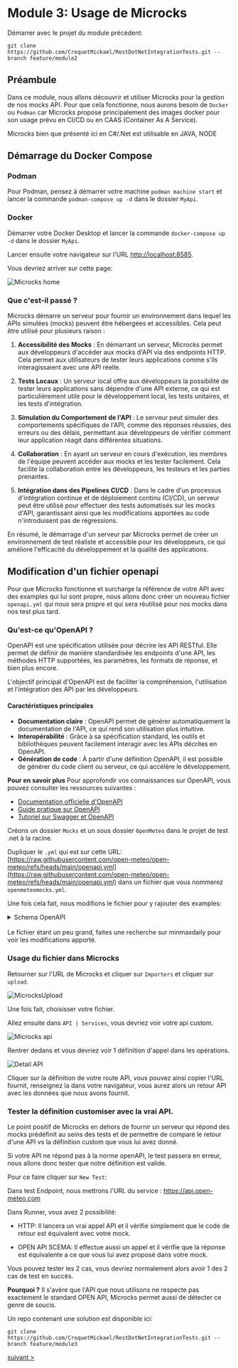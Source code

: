 # Module 3: Usage de Microcks

Démarrer avec le projet du module précédent:

```
git clone https://github.com/CroquetMickael/RestDotNetIntegrationTests.git --branch feature/module2
```

## Préambule

Dans ce module, nous allons découvrir et utiliser Microcks pour la gestion de nos mocks API. Pour que cela fonctionne, nous aurons besoin de `Docker` ou `Podman` car Microcks propose principalement des images docker pour son usage prévu en CI/CD ou en CAAS (Container As A Service).

Microcks bien que présenté ici en C#/.Net est utilisable en JAVA, NODE

## Démarrage du Docker Compose

### Podman

Pour Podman, pensez à démarrer votre machine `podman machine start` et lancer la commande `podman-compose up -d` dans le dossier `MyApi`.

### Docker

Démarrer votre Docker Desktop et lancer la commande `docker-compose up -d` dans le dossier `MyApi`.

Lancer ensuite votre navigateur sur l'URL [http://localhost:8585](http://localhost:8585).

Vous devriez arriver sur cette page:

![Microcks home](./img/microcks.png)

### Que c'est-il passé ?

Microcks démarre un serveur pour fournir un environnement dans lequel les APIs simulées (mocks) peuvent être hébergées et accessibles. Cela peut être utilisé pour plusieurs raison :

1. **Accessibilité des Mocks** : En démarrant un serveur, Microcks permet aux développeurs d'accéder aux mocks d'API via des endpoints HTTP. Cela permet aux utilisateurs de tester leurs applications comme s'ils interagissaient avec une API réelle.

2. **Tests Locaux** : Un serveur local offre aux développeurs la possibilité de tester leurs applications sans dépendre d'une API externe, ce qui est particulièrement utile pour le développement local, les tests unitaires, et les tests d'intégration.

3. **Simulation du Comportement de l'API** : Le serveur peut simuler des comportements spécifiques de l'API, comme des réponses réussies, des erreurs ou des délais, permettant aux développeurs de vérifier comment leur application réagit dans différentes situations.

4. **Collaboration** : En ayant un serveur en cours d'exécution, les membres de l'équipe peuvent accéder aux mocks et les tester facilement. Cela facilite la collaboration entre les développeurs, les testeurs et les parties prenantes.

5. **Intégration dans des Pipelines CI/CD** : Dans le cadre d'un processus d'intégration continue et de déploiement continu (CI/CD), un serveur peut être utilisé pour effectuer des tests automatisés sur les mocks d'API, garantissant ainsi que les modifications apportées au code n'introduisent pas de régressions.

En résumé, le démarrage d'un serveur par Microcks permet de créer un environnement de test réaliste et accessible pour les développeurs, ce qui améliore l'efficacité du développement et la qualité des applications.

## Modification d'un fichier openapi

Pour que Microcks fonctionne et surcharge la référence de votre API avec des examples qui lui sont propre, nous allons donc créer un nouveau fichier `openapi.yml` qui nous sera propre et qui sera réutilisé pour nos mocks dans nos test plus tard.

### Qu'est-ce qu'OpenAPI ?

OpenAPI est une spécification utilisée pour décrire les API RESTful. Elle permet de définir de manière standardisée les endpoints d'une API, les méthodes HTTP supportées, les paramètres, les formats de réponse, et bien plus encore.

L'objectif principal d'OpenAPI est de faciliter la compréhension, l'utilisation et l'intégration des API par les développeurs.

#### Caractéristiques principales

- **Documentation claire** : OpenAPI permet de générer automatiquement la documentation de l'API, ce qui rend son utilisation plus intuitive.
- **Interopérabilité** : Grâce à sa spécification standard, les outils et bibliothèques peuvent facilement interagir avec les APIs décrites en OpenAPI.
- **Génération de code** : À partir d'une définition OpenAPI, il est possible de générer du code client ou serveur, ce qui accélère le développement.

**Pour en savoir plus**
Pour approfondir vos connaissances sur OpenAPI, vous pouvez consulter les ressources suivantes :

- [Documentation officielle d'OpenAPI](https://swagger.io/specification/)
- [Guide pratique sur OpenAPI](https://learn.openapis.org)
- [Tutoriel sur Swagger et OpenAPI](https://grafikart.fr/tutoriels/swagger-openapi-php-1160)

Créons un dossier `Mocks` et un sous dossier `OpenMeteo` dans le projet de test .net à la racine.

Dupliquer le `.yml` qui est sur cette URL: [https://raw.githubusercontent.com/open-meteo/open-meteo/refs/heads/main/openapi.yml](https://raw.githubusercontent.com/open-meteo/open-meteo/refs/heads/main/openapi.yml) dans un fichier que vous nommerez `openmeteomocks.yml`.

Une fois cela fait, nous modifions le fichier pour y rajouter des examples:

<details>
<summary>Schema OpenAPI</summary>
<br>

```yml
openapi: 3.0.0
info:
  title: Open-Meteo APIs
  description: "Open-Meteo offers free weather forecast APIs for open-source developers and non-commercial use. No API key is required."
  version: "1.0"
  contact:
    name: Open-Meteo
    url: https://open-meteo.com
    email: info@open-meteo.com
  license:
    name: Attribution 4.0 International (CC BY 4.0)
    url: https://creativecommons.org/licenses/by/4.0/
  termsOfService: https://open-meteo.com/en/features#terms
paths:
  /v1/forecast:
    servers:
      - url: https://api.open-meteo.com
    get:
      tags:
        - Weather Forecast APIs
      summary: 7 day weather forecast for coordinates
      description: 7 day weather variables in hourly and daily resolution for given WGS84 latitude and longitude coordinates. Available worldwide.
      parameters:
        - name: hourly
          in: query
          explode: false
          schema:
            type: array
            items:
              type: string
              enum:
                - temperature_2m
                - relative_humidity_2m
                - dew_point_2m
                - apparent_temperature
                - pressure_msl
                - cloud_cover
                - cloud_cover_low
                - cloud_cover_mid
                - cloud_cover_high
                - wind_speed_10m
                - wind_speed_80m
                - wind_speed_120m
                - wind_speed_180m
                - wind_direction_10m
                - wind_direction_80m
                - wind_direction_120m
                - wind_direction_180m
                - wind_gusts_10m
                - shortwave_radiation
                - direct_radiation
                - direct_normal_irradiance
                - diffuse_radiation
                - vapour_pressure_deficit
                - evapotranspiration
                - precipitation
                - weather_code
                - snow_height
                - freezing_level_height
                - soil_temperature_0cm
                - soil_temperature_6cm
                - soil_temperature_18cm
                - soil_temperature_54cm
                - soil_moisture_0_1cm
                - soil_moisture_1_3cm
                - soil_moisture_3_9cm
                - soil_moisture_9_27cm
                - soil_moisture_27_81cm
        - name: daily
          in: query
          schema:
            type: array
            items:
              type: string
              enum:
                - temperature_2m_max
                - temperature_2m_min
                - apparent_temperature_max
                - apparent_temperature_min
                - precipitation_sum
                - precipitation_hours
                - weather_code
                - sunrise
                - sunset
                - wind_speed_10m_max
                - wind_gusts_10m_max
                - wind_direction_10m_dominant
                - shortwave_radiation_sum
                - uv_index_max
                - uv_index_clear_sky_max
                - et0_fao_evapotranspiration
          examples:
            minmaxdaily:
              value:
                - temperature_2m_min
                - temperature_2m_max
        - name: latitude
          in: query
          required: true
          description: "WGS84 coordinate"
          schema:
            type: number
            format: number
          examples:
            minmaxdaily:
              value: 14.2
        - name: longitude
          in: query
          required: true
          description: "WGS84 coordinate"
          schema:
            type: number
            format: number
          examples:
            minmaxdaily:
              value: 52.2
        - name: current_weather
          in: query
          schema:
            type: boolean
        - name: temperature_unit
          in: query
          schema:
            type: string
            default: celsius
            enum:
              - celsius
              - fahrenheit
        - name: wind_speed_unit
          in: query
          schema:
            type: string
            default: kmh
            enum:
              - kmh
              - ms
              - mph
              - kn
        - name: timeformat
          in: query
          description: If format `unixtime` is selected, all time values are returned in UNIX epoch time in seconds. Please not that all time is then in GMT+0! For daily values with unix timestamp, please apply `utc_offset_seconds` again to get the correct date.
          schema:
            type: string
            default: iso8601
            enum:
              - iso8601
              - unixtime
        - name: timezone
          in: query
          description: If `timezone` is set, all timestamps are returned as local-time and data is returned starting at 0:00 local-time. Any time zone name from the [time zone database](https://en.wikipedia.org/wiki/List_of_tz_database_time_zones) is supported.
          schema:
            type: string
        - name: past_days
          in: query
          description: If `past_days` is set, yesterdays or the day before yesterdays data are also returned.
          schema:
            type: integer
            enum:
              - 1
              - 2
      responses:
        200:
          description: OK
          content:
            application/json:
              schema:
                type: object
                properties:
                  latitude:
                    type: number
                    example: 52.52
                    description: WGS84 of the center of the weather grid-cell which was used to generate this forecast. This coordinate might be up to 5 km away.
                  longitude:
                    type: number
                    example: 13.419.52
                    description: WGS84 of the center of the weather grid-cell which was used to generate this forecast. This coordinate might be up to 5 km away.
                  elevation:
                    type: number
                    example: 44.812
                    description: The elevation in meters of the selected weather grid-cell. In mountain terrain it might differ from the location you would expect.
                  generationtime_ms:
                    type: number
                    example: 2.2119
                    description: Generation time of the weather forecast in milli seconds. This is mainly used for performance monitoring and improvements.
                  utc_offset_seconds:
                    type: integer
                    example: 3600
                    description: Applied timezone offset from the &timezone= parameter.
                  hourly:
                    type: object
                    description: For each selected weather variable, data will be returned as a numbering point array. Additionally a `time` array will be returned with ISO8601 timestamps.
                  hourly_units:
                    type: object
                    additionalProperties:
                      type: string
                    description: For each selected weather variable, the unit will be listed here.
                  daily:
                    type: object
                    description: For each selected daily weather variable, data will be returned as a numbering point array. Additionally a `time` array will be returned with ISO8601 timestamps.
                  daily_units:
                    type: object
                    additionalProperties:
                      type: string
                    description: For each selected daily weather variable, the unit will be listed here.
                  current_weather:
                    type: object
                    description: "Current weather conditions with the attributes: time, temperature, wind_speed, wind_direction and weather_code"
              examples:
                minmaxdaily:
                  value:
                    latitude: 14.2
                    longitude: 52.2
                    daily:
                      time:
                        - "2025-01-06"
                        - "2025-01-07"
                        - "2025-01-08"
                        - "2025-01-09"
                        - "2025-01-10"
                        - "2025-01-11"
                        - "2025-01-12"
                      temperature_2m_min:
                        - "23.0"
                        - "24.3"
                        - "24.1"
                        - "23.9"
                        - "23.5"
                        - "23.5"
                        - "23.3"
                    temperature_2m_max:
                      - "25.0"
                      - "25.2"
                      - "25.0"
                      - "24.5"
                      - "24.6"
                      - "24.5"
                      - "24.8"
        400:
          description: Bad Request
          content:
            application/json:
              schema:
                type: object
                properties:
                  error:
                    type: boolean
                    description: Always set true for errors
                  reason:
                    type: string
                    description: Description of the error
                    example: "Latitude must be in range of -90 to 90°. Given: 300"
components:
  schemas:
    HourlyResponse:
      type: object
      required:
        - time
      properties:
        time:
          type: array
          items:
            type: string
        temperature_2m:
          type: array
          items:
            type: number
        relative_humidity_2m:
          type: array
          items:
            type: number
        dew_point_2m:
          type: array
          items:
            type: number
        apparent_temperature:
          type: array
          items:
            type: number
        pressure_msl:
          type: array
          items:
            type: number
        cloud_cover:
          type: array
          items:
            type: number
        cloud_cover_low:
          type: array
          items:
            type: number
        cloud_cover_mid:
          type: array
          items:
            type: number
        cloud_cover_high:
          type: array
          items:
            type: number
        wind_speed_10m:
          type: array
          items:
            type: number
        wind_speed_80m:
          type: array
          items:
            type: number
        wind_speed_120m:
          type: array
          items:
            type: number
        wind_speed_180m:
          type: array
          items:
            type: number
        wind_direction_10m:
          type: array
          items:
            type: number
        wind_direction_80m:
          type: array
          items:
            type: number
        wind_direction_120m:
          type: array
          items:
            type: number
        wind_direction_180m:
          type: array
          items:
            type: number
        wind_gusts_10m:
          type: array
          items:
            type: number
        shortwave_radiation:
          type: array
          items:
            type: number
        direct_radiation:
          type: array
          items:
            type: number
        direct_normal_irradiance:
          type: array
          items:
            type: number
        diffuse_radiation:
          type: array
          items:
            type: number
        vapour_pressure_deficit:
          type: array
          items:
            type: number
        evapotranspiration:
          type: array
          items:
            type: number
        precipitation:
          type: array
          items:
            type: number
        weather_code:
          type: array
          items:
            type: number
        snow_height:
          type: array
          items:
            type: number
        freezing_level_height:
          type: array
          items:
            type: number
        soil_temperature_0cm:
          type: array
          items:
            type: number
        soil_temperature_6cm:
          type: array
          items:
            type: number
        soil_temperature_18cm:
          type: array
          items:
            type: number
        soil_temperature_54cm:
          type: array
          items:
            type: number
        soil_moisture_0_1cm:
          type: array
          items:
            type: number
        soil_moisture_1_3cm:
          type: array
          items:
            type: number
        soil_moisture_3_9cm:
          type: array
          items:
            type: number
        soil_moisture_9_27cm:
          type: array
          items:
            type: number
        soil_moisture_27_81cm:
          type: array
          items:
            type: number
    DailyResponse:
      type: object
      properties:
        time:
          type: array
          items:
            type: string
        temperature_2m_max:
          type: array
          items:
            type: number
        temperature_2m_min:
          type: array
          items:
            type: number
        apparent_temperature_max:
          type: array
          items:
            type: number
        apparent_temperature_min:
          type: array
          items:
            type: number
        precipitation_sum:
          type: array
          items:
            type: number
        precipitation_hours:
          type: array
          items:
            type: number
        weather_code:
          type: array
          items:
            type: number
        sunrise:
          type: array
          items:
            type: number
        sunset:
          type: array
          items:
            type: number
        wind_speed_10m_max:
          type: array
          items:
            type: number
        wind_gusts_10m_max:
          type: array
          items:
            type: number
        wind_direction_10m_dominant:
          type: array
          items:
            type: number
        shortwave_radiation_sum:
          type: array
          items:
            type: number
        uv_index_max:
          type: array
          items:
            type: number
        uv_index_clear_sky_max:
          type: array
          items:
            type: number
        et0_fao_evapotranspiration:
          type: array
          items:
            type: number
      required:
        - time
    CurrentWeather:
      type: object
      properties:
        time:
          type: string
        temperature:
          type: number
        wind_speed:
          type: number
        wind_direction:
          type: number
        weather_code:
          type: integer
      required:
        - time
        - temperature
        - wind_speed
        - wind_direction
        - weather_code
```

</details>
<br>
Le fichier étant un peu grand, faites une recherche sur minmaxdaily pour voir les modifications apporté.

### Usage du fichier dans Microcks

Retourner sur l'URL de Microcks et cliquer sur `Importers` et cliquer sur `upload`.

![MicrocksUpload](./img/MicrocksUpload.png)

Une fois fait, choisisser votre fichier.

Allez ensuite dans `API | Services`, vous devriez voir votre api custom.

![Microcks api](./img/microcksapi.png)

Rentrer dedans et vous devriez voir 1 définition d'appel dans les opérations.

![Detail API](./img/detailapi.png)

Cliquer sur la définition de votre route API, vous pouvez ainsi copier l'URL fournit, renseignez la dans votre navigateur, vous aurez alors un retour API avec les données que nous avons fournit.

### Tester la définition customiser avec la vrai API.

Le point positif de Microcks en dehors de fournir un serveur qui répond des mocks prédéfinit au seins des tests et de permettre de comparé le retour d'une API vs la définition custom que vous lui avez donné.

Si votre API ne répond pas à la norme openAPI, le test passera en erreur, nous allons donc tester que notre définition est valide.

Pour ce faire cliquer sur `New Test`:

Dans test Endpoint, nous mettrons l'URL du service : https://api.open-meteo.com

Dans Runner, vous avez 2 possibilité:

- HTTP: Il lancera un vrai appel API et il vérifie simplement que le code de retour est équivalent avec votre mock.

- OPEN API SCEMA: Il effectue aussi un appel et il vérifie que la réponse est équivalente a ce que vous lui avez proposé dans votre mock.

Vous pouvez tester les 2 cas, vous devriez normalement alors avoir 1 des 2 cas de test en succès.

**Pourquoi ?** Il s'avére que l'API que nous utilisons ne respecte pas exactement le standard OPEN API, Microcks permet aussi de détecter ce genre de soucis.

Un repo contenant une solution est disponible ici:

```
git clone https://github.com/CroquetMickael/RestDotNetIntegrationTests.git --branch feature/module3
```

[suivant >](../../modules/Module%204%20Ajustement%20des%20tests%20pour%20usage%20de%20Microcks/readme.md)
